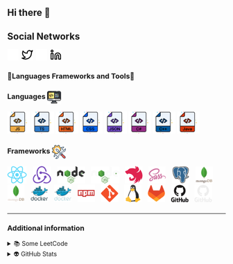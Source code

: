 ## Hi there 👋

<!-- Social-Networks-Block:START -->
## Social Networks
[<img src="img/twitter-dark.svg" alt="twitter" height="26" style="padding-right: 3px;"/>](https://twitter.com/Aleeg0#gh-dark-mode-only)
[<img src="img/twitter-light.svg" alt="twitter" height="26" style="padding-right: 3px;"/>](https://twitter.com/Aleeg0#gh-light-mode-only)
[<img src="img/linkedin-dark.svg" alt="linked-in" height="26" style="padding-right: 3px;"/>](https://linkedin.com/in/aleeg0#gh-dark-mode-only)
[<img src="img/linkedin-light.svg" alt="linked-in" height="26" style="padding-right: 3px;"/>](https://linkedin.com/in/aleeg0#gh-light-mode-only)
<!-- Social-Networks-Block:END -->

<!-- Languages-Frameworkds-Tools:START -->
### 🔧Languages Frameworks and Tools🔧
<!-- Languages:START -->

<h3>
    Languages
    <img src="images/code.png" alt="" width="32" style="vertical-align:middle;"/>
</h3>

[<img src="images/java-script.png" alt="javaScript" width="52" height="52"/>](https://developer.mozilla.org/en-US/docs/Web/JavaScript)
[<img src="images/type-script.png" alt="typeScript" width="52" height="52"/>](https://www.typescriptlang.org/docs/)
[<img src="images/html.png" alt="html" width="52" height="52"/>](https://developer.mozilla.org/en-US/docs/Web/HTML)
[<img src="images/css.png" alt="css" width="52" height="52"/>](https://developer.mozilla.org/en-US/docs/Web/CSS)
[<img src="images/json.png" alt="java" width="52" height="52"/>](https://www.json.org/json-en.html)
[<img src="images/c-sharp.png" alt="c-sharp" width="52" height="52"/>](https://learn.microsoft.com/en-us/dotnet/csharp/language-reference/)
[<img src="images/c-plus-plus.png" alt="c-plus-plus" width="52" height="52"/>](https://learn.microsoft.com/en-us/cpp/cpp/?view=msvc-170)
[<img src="images/java.png" alt="java" width="52" height="52"/>](https://docs.oracle.com/javase/8/docs/technotes/guides/language/)

<!-- Languages:END -->
<!-- Frameworks:START -->
<h3>
    Frameworks
    <img src="images/framework.png" alt="" width="32" style="vertical-align:middle;"/>
</h3>

[<img src="images/react.png" alt="react" height="40" style="padding-right:10px;"/>](https://react.dev/)
[<img src="images/redux.png" alt="redux" height="40" style="padding-right:10px;"/>](https://redux-toolkit.js.org/)
[<img src="images/node-js-dark.png" alt="node-js" height="40" style="padding-right:10px;"/>](https://nodejs.org/en#gh-light-mode-only)
[<img src="images/node-js-light.png" alt="node-js" height="40" style="padding-right:10px;"/>](https://nodejs.org/en#gh-dark-mode-only)
[<img src="images/nest-js.png" alt="nest-js" height="40" style="padding-right:10px;" />](https://nestjs.com/)
[<img src="images/sass.png" alt="sass" height="40" style="padding-right:10px;" />](https://sass-lang.com/)
[<img src="images/postgresql.png" alt="postgre-sql" height="40" style="padding-right:10px;"/>](https://www.postgresql.org/)
[<img src="images/mongodb-dark.png" alt="mongo-db" height="40" style="padding-right:10px;"/>](https://www.mongodb.com/#gh-light-mode-only)
[<img src="images/mongodb-light.png" alt="mongo-db" height="40" style="padding-right:10px;"/>](https://www.mongodb.com/#gh-dark-mode-only)
[<img src="images/docker-dark.png" alt="docker" height="40px" style="padding-right:10px;"/>](https://www.docker.com/#gh-light-mode-only)
[<img src="images/docker-light.png" alt="docker" height="40px" style="padding-right:10px;"/>](https://www.docker.com/#gh-dark-mode-only)
[<img src="images/npm.png" alt="docker" height="40px" style="padding-right:10px;"/>](https://www.npmjs.com/)
[<img src="images/git.png" alt="git" height="40px" style="padding-right:10px;"/>](https://en.wikipedia.org/wiki/Git)
[<img src="images/linux.png" alt="linux" height="40px" style="padding-right:10px;"/>](https://www.linux.org/)
[<img src="images/git-lab.png" alt="git-lab" height="40px" style="padding-right:10px;"/>](https://about.gitlab.com/)
[<img src="images/git-hub-dark.png" alt="git-hub" height="40px" style="padding-right:10px;"/>](https://github.com/Aleeg0#gh-light-mode-only)
[<img src="images/git-hub-light.png" alt="git-hub" height="40px" style="padding-right:10px;"/>](https://github.com/Aleeg0#gh-dark-mode-only)
<!-- Frameworks:END -->
<!-- Languages-Frameworkds-Tools:END -->
###
<hr/>

### Additional information 
<!-- LeetCode:START -->

<details>
  <summary>&#128218; Some LeetCode</summary>
  <a href="https://leetcode.com/u/Aleeg0/">
    <br/>
    <picture>
        <source srcset="https://leetcard.jacoblin.cool/Aleego?theme=light" media="(prefers-color-scheme: light)">
        <img src="https://leetcard.jacoblin.cool/Aleeg0?theme=transparent" alt="leet-code-stats">
    </picture>
  </a>
</details>
<!-- LeetCode:END -->
<!-- GitHubStats:START -->
<details>
  <summary>&#128125; GitHub Stats</summary>
  <a href="https://github.com/Aleeg0">
    <br/>
    <img alt="Aleeg0's GitHub Stats" src="https://github-readme-stats.vercel.app/api?username=Aleeg0&show_icons=true&theme=aura"/>
  </a>
</details>
<!-- GitHubStats:END -->

[github]: https://github.com/Aleeg0

<!--
**Aleeg0/Aleeg0** is a ✨ _special_ ✨ repository because its `README.md` (this file) appears on your GitHub profile.

Here are some ideas to get you started:

- 🔭 I’m currently working on ...
- 🌱 I’m currently learning ...
- 👯 I’m looking to collaborate on ...
- 🤔 I’m looking for help with ...
- 💬 Ask me about ...
- 📫 How to reach me: ...
- 😄 Pronouns: ...
- ⚡ Fun fact: ...
-->
